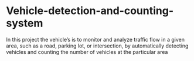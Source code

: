 # Vehicle-detection-and-counting-system
In this project the vehicle’s is to monitor and analyze traffic flow in a given area, such as a road, parking lot, or intersection, by automatically detecting vehicles and counting the number of vehicles at the particular area
